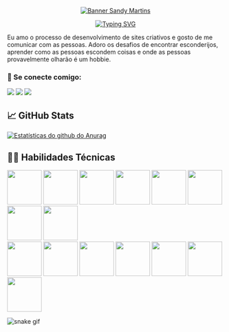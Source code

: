 <p align="center">
<a href="https://www.linkedin.com/in/sandy-martins-10aa82168/" target="_blanck" rel="noreferrer"> <img src="https://user-images.githubusercontent.com/52469840/187246674-9b4e8923-20de-4547-810c-a846c7c9eb7f.jpg" alt="Banner Sandy Martins"></a></p>

<p align="center">
<a href="https://git.io/typing-svg"><img src="https://readme-typing-svg.herokuapp.com?font=Aclonica&size=25&duration=2000&pause=400&color=F70B0B&center=true&vCenter=true&width=500&lines=Ol%C3%A1%2C+eu+sou+a+Sandy+%F0%9F%91%8B;Desenvolvedora+Java+Full-Stack+Jr.+%F0%9F%92%BB;Designer+%F0%9F%8E%A8!" alt="Typing SVG" /></a>

Eu amo o processo de desenvolvimento de sites criativos e gosto de me comunicar com as pessoas. 
Adoro os desafios de encontrar esconderijos, aprender como as pessoas escondem coisas e onde as pessoas provavelmente olharão é um hobbie. 

### 🤝 Se conecte comigo:
 <div> 
  <a href="https://www.linkedin.com/in/sandy-martins-10aa82168/"_blank"><img src="https://img.shields.io/badge/-LinkedIn-%230077B5?style=for-the-badge&logo=linkedin&logoColor=white" target="_blank"></a>  
 <a href="https://discord.gg/FXdKhxvN" target="_blank"><img src="https://img.shields.io/badge/Discord-7289DA?style=for-the-badge&logo=discord&logoColor=white" target="_blank"></a> 
  <a href = "mailto:sandycris.luar@gmail.com"><img src="https://img.shields.io/badge/-Gmail-%23333?style=for-the-badge&logo=gmail&logoColor=white" target="_blank"></a>
</div>

## 📈 GitHub Stats 
[![Estatísticas do github do Anurag](https://github-readme-stats.vercel.app/api?username=sandymartins&show_icons=true&theme=highcontrast)](https://github.com/sandymartins)

## 👨‍💻 Habilidades Técnicas
<div>
<img src="https://cdn.jsdelivr.net/gh/devicons/devicon/icons/html5/html5-original.svg"  width=80/>
<img src="https://cdn.jsdelivr.net/gh/devicons/devicon/icons/java/java-original-wordmark.svg"  width=80/>
<img src="https://cdn.jsdelivr.net/gh/devicons/devicon/icons/mysql/mysql-original-wordmark.svg"  width=80/> 
<img src="https://cdn.jsdelivr.net/gh/devicons/devicon/icons/jquery/jquery-original-wordmark.svg"  width=80/>                                                 
<img src="https://cdn.jsdelivr.net/gh/devicons/devicon/icons/spring/spring-original-wordmark.svg"  width=80/>
<img src="https://cdn.jsdelivr.net/gh/devicons/devicon/icons/oracle/oracle-original.svg"  width=80/>
<img src="https://cdn.jsdelivr.net/gh/devicons/devicon/icons/git/git-original.svg" width=80/>    
<img src="https://cdn.jsdelivr.net/gh/devicons/devicon/icons/github/github-original.svg"  width=80/>
</br>
<img src="https://cdn.jsdelivr.net/gh/devicons/devicon/icons/css3/css3-original.svg"  width=80/>
<img src="https://cdn.jsdelivr.net/gh/devicons/devicon/icons/javascript/javascript-original.svg"  width=80/>
<img src="https://cdn.jsdelivr.net/gh/devicons/devicon/icons/react/react-original-wordmark.svg"  width=80/>
<img src="https://cdn.jsdelivr.net/gh/devicons/devicon/icons/bootstrap/bootstrap-plain-wordmark.svg"  width=80/>
<img src="https://cdn.jsdelivr.net/gh/devicons/devicon/icons/visualstudio/visualstudio-plain.svg" width=80/>
<img src="https://cdn.jsdelivr.net/gh/devicons/devicon/icons/illustrator/illustrator-line.svg"  width=80/>
<img src="https://cdn.jsdelivr.net/gh/devicons/devicon/icons/photoshop/photoshop-plain.svg"  width=80/>                                                       
</div>
                                                                                                      
![snake gif](https://github.com/sandymartins/sandymartins/blob/output/github-contribution-grid-snake.svg)
